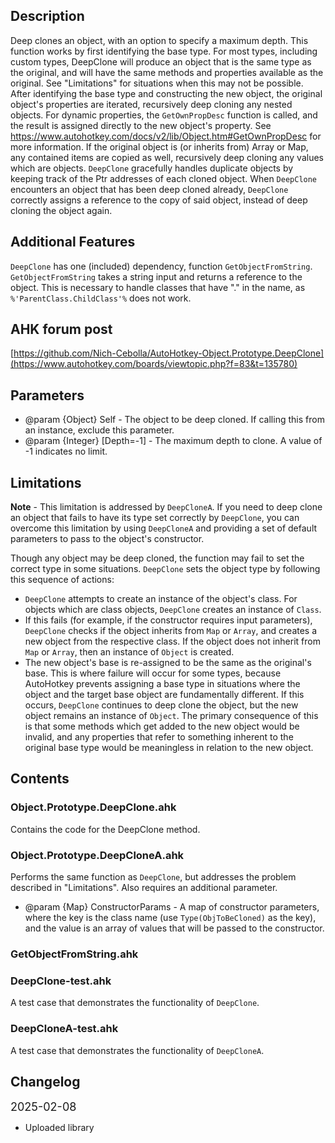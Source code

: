 ## Description
Deep clones an object, with an option to specify a maximum depth.
This function works by first identifying the base type. For most types, including custom types, DeepClone will produce an object that is the same type as the original, and will have the same methods and properties available as the original. See "Limitations" for situations when this may not be possible.
After identifying the base type and constructing the new object, the original object's properties are iterated, recursively deep cloning any nested objects. For dynamic properties, the `GetOwnPropDesc` function is called, and the result is assigned directly to the new object's property. See https://www.autohotkey.com/docs/v2/lib/Object.htm#GetOwnPropDesc for more information.
If the original object is (or inherits from) Array or Map, any contained items are copied as well, recursively deep cloning any values which are objects.
`DeepClone` gracefully handles duplicate objects by keeping track of the Ptr addresses of each cloned object. When `DeepClone` encounters an object that has been deep cloned already, `DeepClone` correctly assigns a reference to the copy of said object, instead of deep cloning the object again.

## Additional Features
`DeepClone` has one (included) dependency, function `GetObjectFromString`. `GetObjectFromString` takes a string input and returns a reference to the object. This is necessary to handle classes that have "." in the name, as `%'ParentClass.ChildClass'%` does not work.

## AHK forum post
[https://github.com/Nich-Cebolla/AutoHotkey-Object.Prototype.DeepClone](https://www.autohotkey.com/boards/viewtopic.php?f=83&t=135780)

## Parameters
- @param {Object} Self - The object to be deep cloned. If calling this from an instance, exclude this parameter.
- @param {Integer} [Depth=-1]  - The maximum depth to clone. A value of -1 indicates no limit.

## Limitations
**Note** - This limitation is addressed by `DeepCloneA`. If you need to deep clone an object that fails to have its type set correctly by `DeepClone`, you can overcome this limitation by using `DeepCloneA` and providing a set of default parameters to pass to the object's constructor.

Though any object may be deep cloned, the function may fail to set the correct type in some situations. `DeepClone` sets the object type by following this sequence of actions:
- `DeepClone` attempts to create an instance of the object's class. For objects which are class objects, `DeepClone` creates an instance of `Class`.
- If this fails (for example, if the constructor requires input parameters), `DeepClone` checks if the object inherits from `Map` or `Array`, and creates a new object from the respective class. If the object does not inherit from `Map` or `Array`, then an instance of `Object` is created.
- The new object's base is re-assigned to be the same as the original's base. This is where failure will occur for some types, because AutoHotkey prevents assigning a base type in situations where the object and the target base object are fundamentally different. If this occurs, `DeepClone` continues to deep clone the object, but the new object remains an instance of `Object`. The primary consequence of this is that some methods which get added to the new object would be invalid, and any properties that refer to something inherent to the original base type would be meaningless in relation to the new object.

## Contents

### Object.Prototype.DeepClone.ahk
Contains the code for the DeepClone method.

### Object.Prototype.DeepCloneA.ahk
Performs the same function as `DeepClone`, but addresses the problem described in "Limitations". Also requires an additional parameter.
- @param {Map} ConstructorParams - A map of constructor parameters, where the key is the class name (use `Type(ObjToBeCloned)` as the key), and the value is an array of values that will be passed to the constructor.

### GetObjectFromString.ahk

### DeepClone-test.ahk
A test case that demonstrates the functionality of `DeepClone`.

### DeepCloneA-test.ahk
A test case that demonstrates the functionality of `DeepCloneA`.

## Changelog
<span style="font-size:18;">2025-02-08
- Uploaded library
